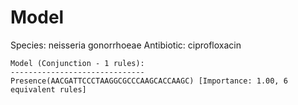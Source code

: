 
# Model

Species: neisseria gonorrhoeae
Antibiotic: ciprofloxacin

```
Model (Conjunction - 1 rules):
------------------------------
Presence(AACGATTCCCTAAGGCGCCCAAGCACCAAGC) [Importance: 1.00, 6 equivalent rules]

```


